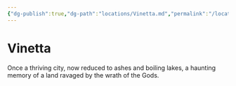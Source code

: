 ```yaml
---
{"dg-publish":true,"dg-path":"locations/Vinetta.md","permalink":"/locations/vinetta/","tags":["location","old-world"],"noteIcon":"city"}
---
```


# Vinetta
Once a thriving city, now reduced to ashes and boiling lakes, a haunting memory of a land ravaged by the wrath of the Gods.
